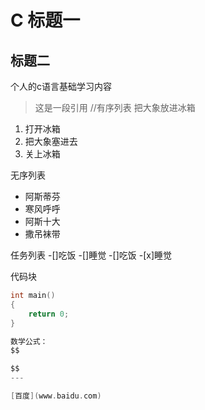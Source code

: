 # C    标题一
## 标题二
个人的c语言基础学习内容
>这是一段引用
//有序列表
把大象放进冰箱
1. 打开冰箱
2. 把大象塞进去
3. 关上冰箱

无序列表
- 阿斯蒂芬
- 寒风呼呼
- 阿斯十大
- 撒吊袜带

任务列表
-[]吃饭
-[]睡觉
-[]吃饭
-[x]睡觉

代码块
```c
int main()
{
	return 0;
}

数学公式：
$$

$$
---

[百度](www.baidu.com)
